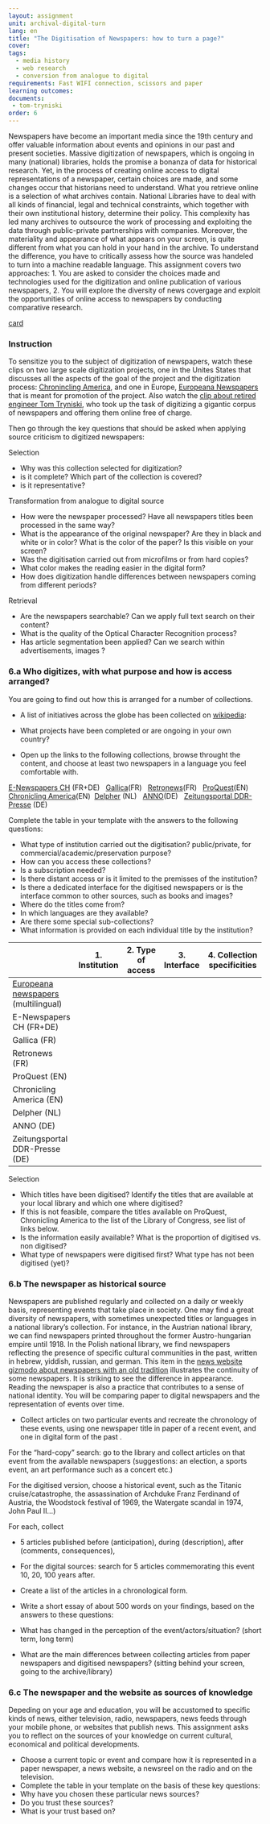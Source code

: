 ```yaml
---
layout: assignment
unit: archival-digital-turn
lang: en
title: "The Digitisation of Newspapers: how to turn a page?"
cover:
tags:
  - media history
  - web research
  - conversion from analogue to digital
requirements: Fast WIFI connection, scissors and paper
learning outcomes:
documents:
 - tom-tryniski
order: 6
---
```

Newspapers have become an important media since the 19th century and offer valuable information about events and opinions in our past and present societies. Massive digitization of newspapers, which is ongoing in many (national) libraries, holds the promise a bonanza of data for historical research. Yet, in the process of creating online access to digital representations of a newspaper, certain choices are made, and some changes occur that historians need to understand. What you retrieve online is a selection of what archives contain. 
National Libraries have to deal with all kinds of financial, legal and technical constraints, which together with their own institutional history, determine their policy. This complexity has led many archives to outsource the work of processing and exploiting the data through public-private partnerships with companies. Moreover, the materiality and appearance of what appears on your screen, is quite different from what you can hold in your hand in the archive. To understand the difference, you have to critically assess how the source was handeled to turn into a machine readable language. This assignment covers two approaches: 1. You are asked to consider the choices made and technologies used for the digitization and online publication of various newspapers, 2. You will explore the diversity of news covergage and exploit the opportunities of online access to newspapers by conducting comparative research. 

[card](tom-tryniski)

<!-- more -->
<!-- briefing-student -->
### Instruction 

<!-- section-contents -->
To sensitize you to the subject of digitization of newspapers, watch these clips on two large scale digitization projects, one in the Unites States that discusses all the aspects of the goal of the project and the digitization process: [Chronincling America](https://www.youtube.com/watch?v=LclIm9s7Iho), and one in Europe, [Europeana Newspapers](https://www.youtube.com/watch?v=5G6v00Z8CyQ) that is meant for promotion of the project. Also watch the [clip about retired engineer Tom Tryniski](https://www.youtube.com/watch?v=KVWDX6oaYCg&feature=youtu.be), who took up the task of digitizing a gigantic corpus of newspapers and offering them online free of charge. 

Then go through the key questions that should be asked when applying source criticism to digitized newspapers: 

Selection

- Why was this collection selected for digitization?
- is it complete? Which part of the collection is covered? 
- is it representative?

Transformation from analogue to digital source

- How were the newspaper processed? Have all newspapers titles been processed in the same way?
- What is the appearance of the original newspaper? Are they in black and white or in color? What is the color of the paper? Is this visible on your screen? 
- Was the digitisation carried out from microfilms or from hard copies? 
- What color makes the reading easier in the digital form?
- How does digitization handle differences between newspapers coming from different periods?

Retrieval

- Are the newspapers searchable? Can we apply full text search on their content? 
- What is the quality of the Optical Character Recognition process? 
- Has article segmentation been applied? Can we search within advertisements, images ? 


<!-- section -->
### 6.a Who digitizes, with what purpose and how is access arranged?   
<!-- section-contents -->
You are going to find out how this is arranged for a number of collections. 

- A list of initiatives across the globe has been collected on [wikipedia](https://en.wikipedia.org/wiki/Wikipedia:List_of_online_newspaper_archives):
- What projects have been completed or are ongoing in your own country? 

- Open up the links to the following collections, browse throught the content, and choose at least two newspapers in a language you feel comfortable with. 


[E-Newspapers CH](http://www.onlinenewspapers.com/switzerl.htm) (FR+DE)  
[Gallica](https://gallica.bnf.fr/html/und/presse-et-revues/presse-et-revues)(FR)  
[Retronews](https://www.retronews.fr)(FR)  
[ProQuest](https://www.proquest.com/products-services/pq-hist-news.html)(EN)  
[Chronicling America](https://chroniclingamerica.loc.gov)(EN) 
[Delpher](https://www.delpher.nl) (NL)   
[ANNO](http://anno.onb.ac.at/anno-suche#searchMode=simple&from=1)(DE)  
[Zeitungsportal DDR-Presse](http://zefys.staatsbibliothek-berlin.de/ddr-presse/) (DE) 

Complete the table in your template with the answers to the following questions:
- What type of institution carried out the digitisation? public/private, for commercial/academic/preservation purpose?
- How can you access these collections? 
- Is a subscription needed? 
- Is there distant access or is it limited to the premisses of the institution?
- Is there a dedicated interface for the digitised newspapers or is the interface common to other sources, such as books and images?
- Where do the titles come from? 
- In which languages are they available? 
- Are there some special sub-collections? 
- What information is provided on each individual title by the institution?

|     | 1. Institution | 2. Type of access | 3. Interface | 4. Collection specificities
| --- | -------------- | ----------------- | ------------ | ---------------------------
| [Europeana newspapers](http://www.europeana-newspapers.eu) (multilingual) |   |   |   |  
| E-Newspapers CH (FR+DE) |   |   |   |  
| Gallica (FR) |   |   |   |  
| Retronews (FR) |   |   |   |  
| ProQuest (EN) |   |   |   |  
| Chronicling America (EN) |   |   |   |  
| Delpher (NL) |   |   |   |  
| ANNO (DE) |   |   |   |  
| Zeitungsportal DDR-Presse (DE) |   |   |   |

Selection
- Which titles have been digitised?
Identify the titles that are available at your local library and which one where digitised? 
- If this is not feasible, compare the titles available on ProQuest, Chronicling America to the list of the Library of Congress, see list of links below.
- Is the information easily available? What is the proportion of digitised vs. non digitised?
- What type of newspapers were digitised first? What type has not been digitised (yet)?

<!-- section -->
    
### 6.b The newspaper as historical source 
<!-- section-contents -->

Newspapers are published regularly and collected on a daily or weekly basis, representing events that take place in society. One may find a great diversity of newspapers, with sometimes unexpected titles or languages in a national library’s collection. For instance, in the Austrian national library, we can find newspapers printed throughout the former Austro-hungarian empire until 1918. In the Polish national library, we find newspapers reflecting the presence of specific cultural communities in the past, written in hebrew, yiddish, russian, and german. This item in the [news website gizmodo about newspapers with an old tradition](https://io9.gizmodo.com/the-worlds-oldest-newspapers-still-being-published-tod-1369904730) illustrates the continuity of some newspapers. It is striking to see the difference in appearance. Reading the newspaper is also a practice that contributes to a sense of national identity. You will be comparing paper to digital newspapers and the representation of events over time. 

- Collect articles on two particular events and recreate the chronology of these events, using one newspaper title in paper of a recent event,  and one in digital form of the past . 

For the “hard-copy” search: go to the library and collect articles on that event from the available newspapers  (suggestions: an election, a sports event, an art performance such as a concert etc.)

For the digitised version, choose a historical event, such as the Titanic cruise/catastrophe, the assassination of Archduke Franz Ferdinand of Austria, the Woodstock festival of 1969, the Watergate scandal in 1974, John Paul II…)

For each, collect 
- 5 articles published before (anticipation), during (description), after (comments, consequences), 
- For the digital sources: search for 5 articles commemorating this event 10, 20, 100 years after.

- Create a list of the articles in a chronological form.

- Write a short essay of about 500 words on your findings, based on the answers to these questions:
- What has changed in the perception of the event/actors/situation? (short term, long term) 
- What are the main differences between collecting articles from paper newspapers and digitised newspapers? (sitting behind your screen, going to the archive/library)


### 6.c The newspaper and the website as sources of knowledge 
Depeding on your age and education, you will be accustomed to specific kinds of news, either television, radio, newspapers, news feeds through your mobile phone, or websites that publish news. This assignment asks you to reflect on the sources of your knowledge on current cultural, economical and political developments. 
- Choose a current topic or event and compare how it is represented in a paper newspaper, a news website, a newsreel on the radio and on the television. 
- Complete the table in your template on the basis of these key questions:
- Why have you chosen these particular news sources? 
- Do you trust these sources? 
- What is your trust based on?

<!-- briefing-teacher -->

